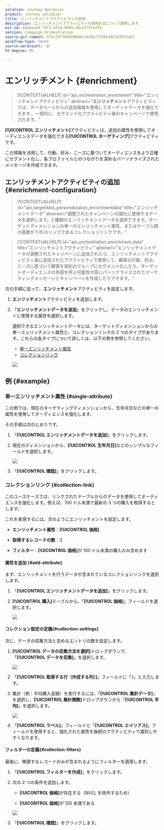 ```yaml
---
solution: Journey Optimizer
product: journey optimizer
title: エンリッチメントアクティビティの使用
description: エンリッチメントアクティビティの使用方法について説明します
exl-id: 8a0aeae8-f4f2-4f1d-9b89-28ce573fadfd
version: Campaign Orchestration
source-git-commit: 07ec28f7d64296bdc2020a77f50c49fa92074a83
workflow-type: tm+mt
source-wordcount: '0'
ht-degree: 0%

---
```



# エンリッチメント {#enrichment}

>[!CONTEXTUALHELP]
>id="ajo_orchestration_enrichment"
>title="エンリッチメントアクティビティ"
>abstract="**エンリッチメント**&#x200B;アクティビティでは、データベースからの追加情報を使用してターゲットデータを強化できます。 一般的に、セグメント化アクティビティ後のキャンペーンで使用されます。"

**[!UICONTROL エンリッチメント]**&#x200B;アクティビティは、追加の属性を使用してオーディエンスデータを強化できる&#x200B;**[!UICONTROL ターゲティング]**&#x200B;アクティビティです。

この情報を活用して、行動、好み、ニーズに基づいてオーディエンスをより正確にセグメント化し、各プロファイルとのつながりを深めるパーソナライズされたメッセージを作成できます。

## エンリッチメントアクティビティの追加 {#enrichment-configuration}

>[!CONTEXTUALHELP]
>id="ajo_targetdata_personalization_enrichmentdata"
>title="エンリッチメントデータ"
>abstract="調整されたキャンペーンの強化に使用するデータを選択します。2 種類のエンリッチメントデータを選択できます。ターゲットディメンションの単一のエンリッチメント属性、またはテーブル間の基数が 1-N のリンクであるコレクションリンクです。"

>[!CONTEXTUALHELP]
>id="ajo_orchestration_enrichment_data"
>title="エンリッチメントアクティビティ"
>abstract="エンリッチメントデータが調整されたキャンペーンに追加されたら、エンリッチメントアクティビティ後に追加されたアクティビティで使用して、顧客の行動、好み、ニーズに基づいて顧客を個別のグループにセグメント化したり、ターゲットオーディエンスの共感を呼ぶ可能性が高いパーソナライズされたマーケティングメッセージとキャンペーンを作成したりできます。"

次の手順に従って、**エンリッチメント**&#x200B;アクティビティを設定します。

1. **エンリッチメント**&#x200B;アクティビティを追加します。

1. 「**エンリッチメントデータを追加**」をクリックし、データのエンリッチメントに使用する属性を選択します。

   選択できるエンリッチメントデータには、ターゲットディメンションからの単一エンリッチメント属性と、コレクションリンクの 2 つのタイプがあります。これらの各タイプについて詳しくは、以下の例を参照してください。

   * [単一エンリッチメント属性](#single-attribute)
   * [コレクションリンク](#collection-link)

   ![](../assets/enrichment-1.png)

## 例 {#example}

### 単一エンリッチメント属性 {#single-attribute}

この例では、現在のターゲティングディメンションから、生年月日などの単一の属性を使用してオーディエンスを強化します。

その手順は次のとおりです。

1. 「**[!UICONTROL エンリッチメントデータを追加]**」をクリックします。

1. 現在のディメンションから、**[!UICONTROL 生年月日]**&#x200B;などのシンプルなフィールドを選択します。

   ![](../assets/enrichment-2.png)

1. 「**[!UICONTROL 確認]**」をクリックします。

### コレクションリンク {#collection-link}

このユースケースでは、リンクされたテーブルからのデータを使用してオーディエンスを強化します。例えば、100 ドル未満で最新の 3 つの購入を取得するとします。

これを実現するには、次のようにエンリッチメントを設定します。

* **エンリッチメント属性**：**[!UICONTROL 価格]**

* **取得するレコードの数**：3

* **フィルター**：**[!UICONTROL 価格]**&#x200B;が 100 ドル未満の購入のみ含めます

#### 属性を追加 {#add-attribute}

まず、エンリッチメントを行うデータが含まれているコレクションリンクを選択します。

1. 「**[!UICONTROL エンリッチメントデータを追加]**」をクリックします。

1. **[!UICONTROL 購入]**&#x200B;テーブルから、「**[!UICONTROL 価格]**」フィールドを選択します。

   ![](../assets/enrichment-2.png)

#### コレクション設定の定義{#collection-settings}

次に、データの収集方法と含めるエントリの数を設定します。

1. **[!UICONTROL データの収集方法を選択]**&#x200B;ドロップダウンで、「**[!UICONTROL データを収集]**」を選択します。

   ![](../assets/enrichment-4.png)

1. 「**[!UICONTROL 取得する行（作成する列）]**」フィールドに「`3`」と入力します。

1. 集計（例：平均購入金額）を実行するには、「**[!UICONTROL 集計データ]**」を選択し、**[!UICONTROL 集計関数]**&#x200B;ドロップダウンから「**[!UICONTROL 平均]**」を選択します。

   ![](../assets/enrichment-5.png)

1. 「**[!UICONTROL ラベル]**」フィールドと「**[!UICONTROL エイリアス]**」フィールドを使用すると、強化された属性を後続のアクティビティで識別しやすくなります。

#### フィルターの定義{#collection-filters}

最後に、関連するレコードのみが含まれるようにフィルターを適用します。

1. 「**[!UICONTROL フィルターを作成]**」をクリックします。

1. 次の 2 つの条件を追加します。

   * **[!UICONTROL 価格]**&#x200B;が存在する（NULL を除外するため）

   * **[!UICONTROL 価格]**&#x200B;が 100 未満である

   ![](../assets/enrichment-6.png)

1. 「**[!UICONTROL 確認]**」をクリックします。


<!--
#### Define the sorting{#collection-sorting}

We now need to apply sorting in order to retrieve the three **latest** purchases.

1. Activate the **Enable sorting** option.
1. Click inside the **Attribute** field.
1. Select the **Order date** field.
1. Click **Confirm**. 
1. Select **Descending** from the **Sort** drop-down.

![](../assets/workflow-enrichment7bis.png)


## Data reconciliation {#reconciliation}

>[!CONTEXTUALHELP]
>id="ajo_orchestration_enrichment_reconciliation"
>title="Reconciliation"
>abstract="The **Enrichment** activity can be used to reconcile data from the Journey Optimizer schema with data from another schema, or with data coming from a temporary schema such as data uploaded using a Load file activity. This type of link defines a reconciliation towards a unique record. Journey Optimizer creates a link to a target table by adding a foreign key in it for storing a reference to the unique record."

The **Enrichment** activity can be used to reconcile data from the the Campaign database schema with data from another schema, or with data coming from a temporary schema such as data uploaded using a Load file activity. This type of link defines a reconciliation towards a unique record. Journey Optimizer creates a link to a target table by adding a foreign key in it for storing a reference to the unique record.

For example, you can use this option to reconcile a profile's country, specified in an uploaded file, with one of the countries available in the dedicated table of the Campaign database. 

Follow the steps to configure an **Enrichment** activity with a reconciliation link: 

1. Click the **Add link** button in the **Reconciliation** section.
1. Identify the data you want to create a reconciliation link with.

    * To create a reconciliation link with data from the Campaign database, select **Database schema** and choose the schema where the target is stored. 
    * To create a reconciliation link with data coming from the input transition, select **Temporary schema** and choose the Orchestrated campaign transition where the target data is stored. 

1. The **Label** and **Name** fields are automatically populated based on the selected target schema. You can change their values if necessary.

1. In the **Reconciliation criteria** section, specify how you want to reconcile data from the source and destination tables:

    * **Simple join**: Reconcile a specific field from the source table with another field in the destination table. To do this, click the **Add join** button and specify the **Source** and **Destination** fields to use for the reconciliation.

        >[!NOTE]
        >
        >You can use one or more **Simple join** criteria, in which case they must all be verified so that the data can be linked together.

    * **Advanced join**: Use the rule builder to configure the reconciliation criteria. To do this, click the **Create condition** button then define your reconciliation criteria by building your own rule using AND and OR operations.

The example below shows an Orchestrated campaign configured to create a link between Journey Optimizer profiles table and a temporary table generated a **Load file** activity. In this example, the **Enrichment** activity reconciliates both tables using the email address as reconciliation criteria.

![](../assets/enrichment-reconciliation.png)

### Enrichment with linked data {#link-example}

The example below shows an Orchestrated campaign configured to create a link between two transitions. The first transitions targets profile data using a **Query** activity, while the second transition includes purchase data stored into a file loaded through a Load file activity.

![](../assets/enrichment-uc-link.png)

* The first **Enrichment** activity links the primary set (data from the **Query** activity) with the schema from the **Load file** activity. This allows us to match each profile targeted by the query with the corresponding purchase data.

    ![](../assets/enrichment-uc-link-purchases.png)

* A second **Enrichment** activity is added in order to enrich data from the Orchestrated campaign table with the purchase data coming from the **Load file** activity. This allows us to use those data in further activities, for example, to personalize messages sent to the customers with information on their purchase.

    ![](../assets/enrichment-uc-link-data.png)


## Create links between tables {#create-links}

>[!CONTEXTUALHELP]
>id="ajo_orchestration_enrichment_simplejoin"
>title="Link definition"
>abstract="Create a link between the working table data and Adobe Journey Optimizer. For example, if you load data from a file which contains the account number, country and email of recipients, you have to create a link towards the country table in order to update this information in their profiles."

The **[!UICONTROL Link definition]** section allows you to create a link between the working table data and Adobe Journey Optimizer. For example, if you load data from a file which contains the account number, country and email of recipients, you have to create a link towards the country table in order to update this information in their profiles.

There are several types of links available:

* **[!UICONTROL 1 cardinality simple link]**: Each record from the primary set can be associated with one and only one record from the linked data.
* **[!UICONTROL 0 or 1 cardinality simple link]**: Each record from the primary set can be associated with 0 or 1 record from the linked data, but not more than one.
* **[!UICONTROL N cardinality collection link]**: Each record from the primary set can be associated with 0, 1 or more (N) records from the linked data.

To create a link, follow these steps:

1. In the **[!UICONTROL Link definition]** section, click the **[!UICONTROL Add link]** button.

    ![](../assets/workflow-enrichment-link.png)

1. In the **Relation type** drop-down list, choose the type of link you want to create.

1. Identify the target you want to link the primary set to:

    * To link an existing table in the database, choose **[!UICONTROL Database schema]** and select the desired table from the **[!UICONTROL Target schema]** field.
    * To link with data from the input transition, choose **Temporary schema** and select the transition whose data you want to use.

1. Define the reconciliation criteria to match data from the primary set with the linked schema. There are two types of joins available:

    * **Simple join**: Select a specific attribute to match data from the two schemas. Click **Add join** and select the **Source** and **Destination** attributes to use as reconciliation criteria. 
    * **Advanced join**: Create a join using advanced conditions. Click **Add join** and click the **Create condition** button to open the rule builder.

A workflow example using links is available in the [Examples](#link-example) section.

## Add offers {#add-offers}

>[!CONTEXTUALHELP]
>id="ajo_orchestration_enrichment_offer_proposition"
>title="Offer proposition"
>abstract="The Enrichment activity allows you to add offers for each profile."

The **[!UICONTROL Enrichment]** activity allows you to add offers for each profile.

To do so, follow the steps to configure an **[!UICONTROL Enrichment]** activity with an offer: 

1. In the **[!UICONTROL Enrichment]** activity, at the **[!UICONTROL Offer proposition]** section, click on the **[!UICONTROL Add offer]** button

    ![](../assets/enrichment-addoffer.png)

1. You have two choices for the offer selection :

    * **[!UICONTROL Search for the best offer in category]** : check this option and specify the offer engine call parameters (offer space, category or theme(s), contact date, number of offers to keep). The engine will calculate the best offer(s) to add according to these parameters. We recommend completing either the Category or the Theme field, rather than both at the same time.

        ![](../assets/enrichment-bestoffer.png)

    * **[!UICONTROL A predefined offer]** : check this option and specify an offer space, a specific offer, and a contact date to directly configure the offer that you would like to add, without calling the offer engine.

        ![](../assets/enrichment-predefinedoffer.png)

1. After selecting your offer, click on **[!UICONTROL Confirm]** button.

You can now use the offer in the delivery activity.



### Using the offers from Enrichment activity

Within an Orchestrated campaign, if you want to use the offers you get from an enrichment activity in your delivery, follow the steps below:

1. Open the delivery activity and go in the content edition. Click on **[!UICONTROL Offers settings]** button and select in the drop-down list the **[!UICONTROL Offers space]** corresponding to your offer. 
If you want to to view only offers from the enrichment activity, set the number of **[!UICONTROL Propositions]** to 0, and save the modifications.

    ![](../assets/offers-settings.png) 

1. In the Email Designer, when adding a personalization with offers, click on the **[!UICONTROL Propositions]** icon, it will display the offer(s) you get from the **[!UICONTROL Enrichment]** activity. Open the offer you want to choose by clicking on it.

    ![](../assets/offers-propositions.png) 

    Go in **[!UICONTROL Rendering functions]** and choose **[!UICONTROL HTML rendering]** or **[!UICONTROL Text rendering]** according to your needs.

    ![](../assets/offers-rendering.png) 

>[!NOTE]
>
>If you choose to have more than one offer in the **[!UICONTROL Enrichment]** activity at the **[!UICONTROL Number of offers to keep]** option, all the offers are displayed when clicking on the **[!UICONTROL Propositions]** icon.

-->